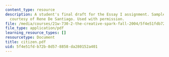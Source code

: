 ```yaml
---
content_type: resource
description: A student's final draft for the Essay I assignment. Sample student essay
  courtesy of Rene De Santiago. Used with permission.
file: /media/courses/21w-730-2-the-creative-spark-fall-2004/5f4e51fdb72b8d578858da280152a401_citizen.pdf
file_type: application/pdf
learning_resource_types: []
resourcetype: Document
title: citizen.pdf
uid: 5f4e51fd-b72b-8d57-8858-da280152a401
---
```

